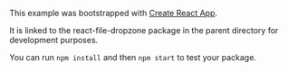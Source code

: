 This example was bootstrapped with [Create React App](https://github.com/facebook/create-react-app).

It is linked to the react-file-dropzone package in the parent directory for development purposes.

You can run `npm install` and then `npm start` to test your package.
